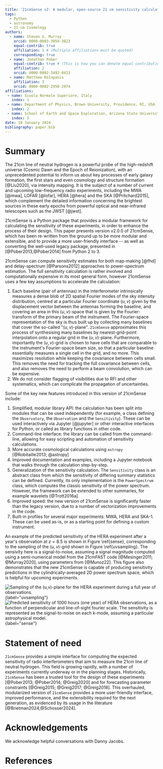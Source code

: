 ```yaml
---
title: '21cmSense v2: A modular, open-source 21 cm sensitivity calculator'
tags:
  - Python
  - astronomy
  - 21 cm Cosmology
authors:
  - name: Steven G. Murray
    orcid: 0000-0003-3059-3823
    equal-contrib: true
    affiliation: 1 # (Multiple affiliations must be quoted)
    corresponding: true
  - name: Jonathan Pober
    equal-contrib: true # (This is how you can denote equal contributions between multiple authors)
    affiliation: 2
    orcid: 0000-0002-3492-0433
  - name: Matthew Kolopanis
    affiliation: 3
    orcid: 0000-0002-2950-2974
affiliations:
 - name: Scuola Normale Superiore, Italy
   index: 1
 - name: Department of Physics, Brown University, Providence, RI, USA
   index: 2
 - name: School of Earth and Space Exploration, Arizona State University, Tempe, AZ, USA
   index: 3
date: 18 January 2024
bibliography: paper.bib
---
```


# Summary

The 21cm line of neutral hydrogen is a powerful probe of the high-redshift
universe (Cosmic Dawn and the Epoch of Reionization), with an unprecedented potential to
inform us about key processes of early galaxy formation, the first stars and even
cosmology and structure formation [@Liu2020], via intensity mapping.
It is the subject of a number of current and upcoming
low-frequency radio experiments, including the MWA [@mwa], LOFAR [@lofar], HERA [@hera]
and the SKA [@Pritchard2015], which complement the detailed information concerning the
brightest sources in these early epochs from powerful optical and near-infrared telescopes
such as the JWST [@jwst].


21cmSense is a Python package that provides a modular framework for calculating the
sensitivity of these experiments, in order to enhance the process of their design.
This paper presents version v2.0.0 of 21cmSense, which has been re-written from the ground up
to be more modular and extensible, and to provide a more user-friendly interface -- as
well as converting the well-used legacy package, presented in [@Pober2013,@Pober2014] from Python 2 to 3.

21cmSense can compute sensitivity estimates for both map-making [@fhd] and
delay-spectrum [@Parsons2012] approaches to power-spectrum estimation.
The full sensitivity calculation is rather involved and
computationally expensive in its most general form, however 21cmSense uses a few
key assumptions to accelerate the calculation:

1. Each baseline (pair of antennas) in the interferometer intrinsically measures a dense
   blob of 2D spatial Fourier modes of the sky intensity distribution, centred at a
   particular Fourier  coordinate $(u,v)$ given by the displacement vector between the
   antennas forming the baseline, and covering an area in this $(u,v)$-space that is given
   by the Fourier-transform of the primary beam of the instrument.
   The Fourier-space representation of the sky is thus
   built up by collecting many baselines that cover the so-called "$(u,v)$-plane".
   ``21cmSense`` approximates this process of synthesising many baselines by
   nearest-grid-point interpolation onto a regular grid in the $(u,v)$-plane.
   Furthermore, importantly the $(u,v)$-grid is chosen to have cells that are comparable
   to the instrument's Fourier-space beam size, so that a particular baseline essentially
   measures a single cell in the grid, and no more.
   This maximizes resolution while keeping the covariance between cells small.
   This removes the need for tracking the full covariance between cells, and also removes
   the need to perform a beam convolution, which can be expensive.
2. We do not consider flagging of visibilities due to RFI and other systematics, which
   can complicate the propagation of uncertainties.

Some of the key new features introduced in this version of 21cmSense include:

1. Simplified, modular library API: the calculation has been split into modules that can
   be used independently (for example, a class defining the `Observatory`, the
   `Observation` and the `Sensitivity`). These can be used interactively via Jupyter
   [@jupyter] or other interactive interfaces for Python, or called as library functions
   in other code.
2. Command-line interface: the library can be called from the command-line, allowing
   for easy scripting and automation of sensitivity calculations.
3. More accurate cosmological calculations using `astropy` [@Robitaille2013; @astropy]
4. Improved documentation and examples, including a Jupyter notebook that walks through
   the calculation step-by-step.
5. Generalization of the sensitivity calculation. The `Sensitivity` class is an abstract
   class from which the sensitivity of differing summary statistics can be defined.
   Currently, its only implementation is the `PowerSpectrum` class, which computes the
   classic sensitivity of the power spectrum. However, the framework
   can be extended to other summaries, for example wavelets [@Trott2016a].
6. Improved speed: the new version of 21cmSense is significantly faster than the legacy
   version, due to a number of vectorization improvements in the code.
7. Built-in profiles for several major experiments: MWA, HERA and SKA-1. These can be
   used as-is, or as a starting point for defining a custom instrument.

An example of the predicted sensitivity of the HERA experiment after a year's observation
at $z=8.5$ is shown in Figure \ref{sense}, corresponding to the sampling of the $(u,v)$-grid
shown in Figure \ref{uvsampling}. The sensivity here is a signal-to-noise,
assuming a signal magnitude computed using a semi-numerical model from the 21cmFAST
code [@Mesinger2011; @Murray2020], using parameters from [@Munoz22].
This figure also demonstrates that the new
21cmSense is capable of producing sensitivity predictions in the cylindrically-averaged
2D power spectrum space, which is helpful for upcoming experiments.

![Sampling of the $(u,v)$-plane for the HERA experiment during a full year of observations.](uv-sampling.png){label="uvsampling"}
![Predicted sensitivity of 1000 hours (one year) of HERA observations, as a function of perpendicular and line-of-sight fourier scale. The sensitivity is represented as the signal-to-noise on each $k$-mode, assuming a particular astrophysical model.](2dps.png){label="sense"}

# Statement of need

`21cmSense` provides a simple interface for computing the expected sensitivity of
radio interferometers that aim to measure the 21cm line of neutral hydrogen.
This field is growing rapidly, with a number of experiments currently underway or in
the planning stages. Historically, `21cmSense` has been a trusted tool for the design of
these experiments [@Pober2013; @Pober2014; @Greig2020] and for forecasting parameter
constraints [@Greig2015; @Greig2017; @Greig2018].
This overhauled, modularized version of `21cmSense` provides a more user-friendly
interface, improved performance, and the extensibility required for the next generation,
as evidenced by its usage in the literature [@Brietman2024,@Schosser2024].

# Acknowledgements

We acknowledge helpful conversations with Danny Jacobs.

# References
